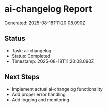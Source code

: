 # ai-changelog Report

Generated: 2025-08-18T11:20:08.090Z

## Status
- Task: ai-changelog
- Status: Completed
- Timestamp: 2025-08-18T11:20:08.090Z

## Next Steps
- Implement actual ai-changelog functionality
- Add proper error handling
- Add logging and monitoring
